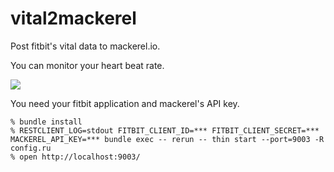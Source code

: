 # vital2mackerel

Post fitbit's vital data to mackerel.io.

You can monitor your heart beat rate.

![](https://i.gyazo.com/6b0e8ccf6135bd99a87fec0f5b770b51.png)

You need your fitbit application and mackerel's API key.

```
% bundle install
% RESTCLIENT_LOG=stdout FITBIT_CLIENT_ID=*** FITBIT_CLIENT_SECRET=*** MACKEREL_API_KEY=*** bundle exec -- rerun -- thin start --port=9003 -R config.ru
% open http://localhost:9003/
```


